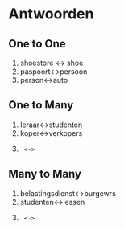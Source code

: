 # Antwoorden

## One to One
1. shoestore <-> shoe
2. paspoort<->persoon
3. person<->auto

## One to Many
1. leraar<->studenten
2.  koper<->verkopers
3.      <->
   
## Many to Many
1.  belastingsdienst<->burgewrs
2.  studenten<->lessen
3.      <->